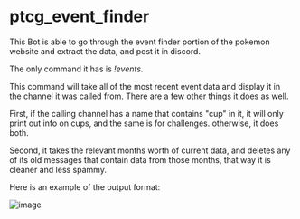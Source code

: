 # ptcg_event_finder

This Bot is able to go through the event finder portion of the pokemon website and extract the data, and post it in discord.

The only command it has is *!events*.

This command will take all of the most recent event data and display it in the channel it was called from. There are a few other things it does as well.

First, if the calling channel has a name that contains "cup" in it, it will only print out info on cups, and the same is for challenges. otherwise, it does both.

Second, it takes the relevant months worth of current data, and deletes any of its old messages that contain data from those months, that way it is cleaner and less spammy.

Here is an example of the output format:

![image](https://github.com/user-attachments/assets/1bcd2360-a991-420f-9f31-2eef0e0f3f61)
